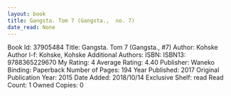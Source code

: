 ```yaml
---
layout: book
title: Gangsta. Tom 7 (Gangsta.,  no. 7)
date_read: None
---
```


Book Id: 37905484
Title: Gangsta. Tom 7 (Gangsta., #7)
Author: Kohske
Author l-f: Kohske, Kohske
Additional Authors: 
ISBN: 
ISBN13: 9788365229670
My Rating: 4
Average Rating: 4.40
Publisher: Waneko
Binding: Paperback
Number of Pages: 194
Year Published: 2017
Original Publication Year: 2015
Date Added: 2018/10/14
Exclusive Shelf: read
Read Count: 1
Owned Copies: 0

